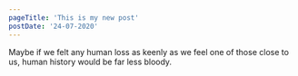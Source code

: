 ```yaml
---
pageTitle: 'This is my new post'
postDate: '24-07-2020'
---
```


Maybe if we felt any human loss as keenly as we feel one of those close to us, human history would be far less bloody.

